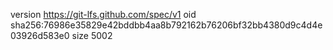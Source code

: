 version https://git-lfs.github.com/spec/v1
oid sha256:76986e35829e42bddbb4aa8b792162b76206bf32bb4380d9c4d4e03926d583e0
size 5002
